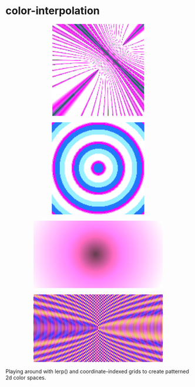 # color-interpolation
<p align="center">
  <img src="./generated_patterns/1.png" width="50%">
 </p>
 <p align="center">
  <img src="./generated_patterns/2.png" width="50%">
 </p>
 <p align="center">
  <img src="./generated_patterns/3.png" width="70%">
 </p>
  <p align="center">
  <img src="./generated_patterns/4.png" width="70%">
 </p>
<p>Playing around with lerp() and coordinate-indexed grids to create patterned 2d color spaces.</p>
